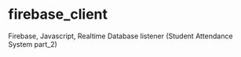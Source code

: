 # firebase_client
Firebase, Javascript, Realtime Database listener (Student Attendance System part_2)
